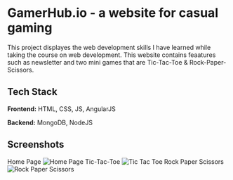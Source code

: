 
# GamerHub.io - a website for casual gaming

This project displayes the web development skills I have learned while taking the course on web development. This website contains feaatures such as newsletter and two mini games that are Tic-Tac-Toe & Rock-Paper-Scissors. 
 

## Tech Stack

**Frontend:** HTML, CSS, JS, AngularJS

**Backend:** MongoDB, NodeJS


## Screenshots
Home Page
![Home Page](https://github.com/user-attachments/assets/617093ad-da39-4c1e-934d-92cd0768818d)
Tic-Tac-Toe
![Tic Tac Toe](https://github.com/user-attachments/assets/18b0606c-b041-47df-9c76-52ed974eadb6)
Rock Paper Scissors
![Rock Paper Scissors](https://github.com/user-attachments/assets/cc3c6f9c-73fd-44ed-8c03-1006294dfe10)

